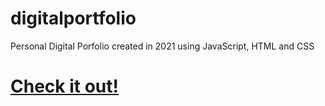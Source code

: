 # digitalportfolio
Personal Digital Porfolio created in 2021 using JavaScript, HTML and CSS
<!DOCTYPE html>
<html lang="en" data-color-mode="auto" data-light-theme="light" data-dark-theme="dark">
  <body>
    <h1><a href="https://k-rubio.herokuapp.com">Check it out!</a></h1>
  </body>
</html>

